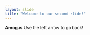```yaml
---
layout: slide
title: "Welcome to our second slide!"
---
```

**Amogus**
Use the left arrow to go back!
